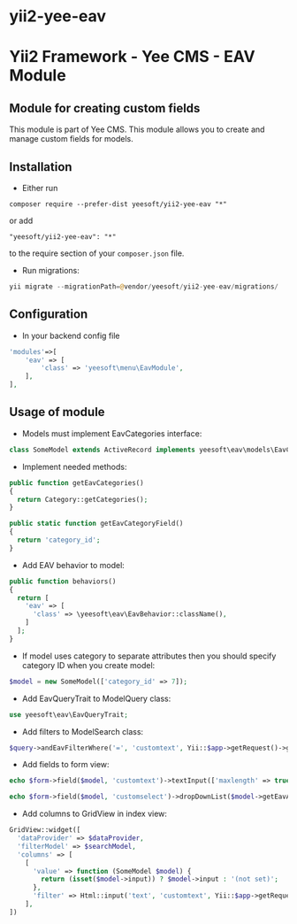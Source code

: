 # yii2-yee-eav

Yii2 Framework - Yee CMS - EAV Module
=====

Module for creating custom fields 
------------

This module is part of Yee CMS. This module allows you to create and manage custom fields for models. 

Installation
------------

- Either run

```
composer require --prefer-dist yeesoft/yii2-yee-eav "*"
```

or add

```
"yeesoft/yii2-yee-eav": "*"
```

to the require section of your `composer.json` file.

- Run migrations:

```php
yii migrate --migrationPath=@vendor/yeesoft/yii2-yee-eav/migrations/
```

Configuration
------

- In your backend config file

```php
'modules'=>[
    'eav' => [
        'class' => 'yeesoft\menu\EavModule',
    ],
],
```

Usage of module
---

- Models must implement EavCategories interface:
```php
class SomeModel extends ActiveRecord implements yeesoft\eav\models\EavCategories
```

- Implement needed methods:
```php
public function getEavCategories()
{
  return Category::getCategories();
}

public static function getEavCategoryField()
{
  return 'category_id';
}
```

- Add EAV behavior to model:
```php
public function behaviors()
{
  return [
    'eav' => [
      'class' => \yeesoft\eav\EavBehavior::className(),
    ]
  ];
} 
```

- If model uses category to separate attributes then you should specify category ID when you create model:
```php
$model = new SomeModel(['category_id' => 7]);
```

- Add EavQueryTrait to ModelQuery class:
```php
use yeesoft\eav\EavQueryTrait;
```

- Add filters to ModelSearch class:
```php
$query->andEavFilterWhere('=', 'customtext', Yii::$app->getRequest()->get('customtext'));
```
  
- Add fields to form view:
```php
echo $form->field($model, 'customtext')->textInput(['maxlength' => true]);

echo $form->field($model, 'customselect')->dropDownList($model->getEavAttribute('customselect')->getEavOptionsList());
```  

- Add columns to GridView in index view:
```php
GridView::widget([
  'dataProvider' => $dataProvider,
  'filterModel' => $searchModel,
  'columns' => [			
    [
      'value' => function (SomeModel $model) {
        return (isset($model->input)) ? $model->input : '(not set)';
      },
      'filter' => Html::input('text', 'customtext', Yii::$app->getRequest()->get('customtext'), ['class' => 'form-control']),
    ],
])
```  

